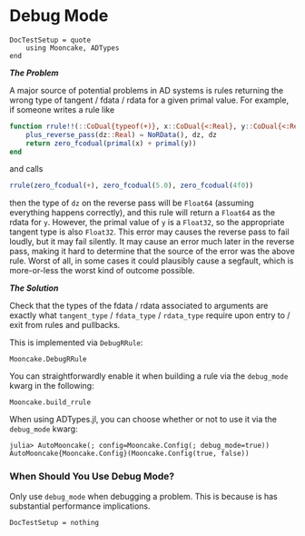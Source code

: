 # Debug Mode

```@meta
DocTestSetup = quote
    using Mooncake, ADTypes
end
```


_**The Problem**_

A major source of potential problems in AD systems is rules returning the wrong type of tangent / fdata / rdata for a given primal value.
For example, if someone writes a rule like
```julia
function rrule!!(::CoDual{typeof(+)}, x::CoDual{<:Real}, y::CoDual{<:Real})
    plus_reverse_pass(dz::Real) = NoRData(), dz, dz
    return zero_fcodual(primal(x) + primal(y))
end
```
and calls
```julia
rrule(zero_fcodual(+), zero_fcodual(5.0), zero_fcodual(4f0))
```
then the type of `dz` on the reverse pass will be `Float64` (assuming everything happens correctly), and this rule will return a `Float64` as the rdata for `y`.
However, the primal value of `y` is a `Float32`, so the appropriate tangent type is also `Float32`.
This error may causes the reverse pass to fail loudly, but it may fail silently.
It may cause an error much later in the reverse pass, making it hard to determine that the source of the error was the above rule.
Worst of all, in some cases it could plausibly cause a segfault, which is more-or-less the worst kind of outcome possible.


_**The Solution**_

Check that the types of the fdata / rdata associated to arguments are exactly what `tangent_type` / `fdata_type` / `rdata_type` require upon entry to / exit from rules and pullbacks.

This is implemented via `DebugRRule`:
```@docs
Mooncake.DebugRRule
```

You can straightforwardly enable it when building a rule via the `debug_mode` kwarg in the following:
```@docs
Mooncake.build_rrule
```

When using ADTypes.jl, you can choose whether or not to use it via the `debug_mode` kwarg:
```jldoctest
julia> AutoMooncake(; config=Mooncake.Config(; debug_mode=true))
AutoMooncake{Mooncake.Config}(Mooncake.Config(true, false))
```

### When Should You Use Debug Mode?

Only use `debug_mode` when debugging a problem.
This is because is has substantial performance implications.


```@meta
DocTestSetup = nothing
```